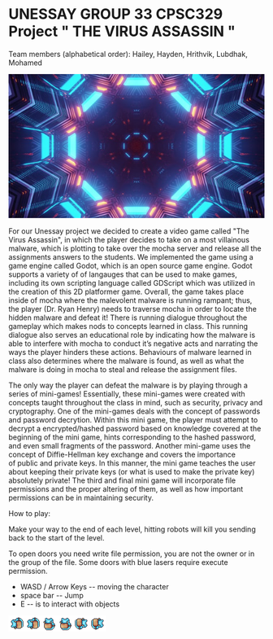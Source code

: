 # UNESSAY GROUP 33 CPSC329 Project " THE VIRUS ASSASSIN "
Team members (alphabetical order): Hailey, Hayden, Hrithvik, Lubdhak, Mohamed
 
![alt text](https://github.com/hailey-allen/Unessay/blob/main/assets/bg/mainbackg.png)


For our Unessay project we decided to create a video game called "The Virus Assassin", in which the player decides to take on a most villainous malware, which is plotting to take over the mocha server and release all the assignments answers to the students. We implemented the game using a game engine called Godot, which is an open source game engine. Godot supports a variety of of langauges that can be used to make games, including its own scripting language called GDScript which was utilized in the creation of this 2D platformer game. Overall, the game takes place inside of mocha where the malevolent malware is running rampant; thus, the player (Dr. Ryan Henry) needs to traverse mocha in order to locate the hidden malware and defeat it! There is running dialogue throughout the gameplay which makes nods to concepts learned in class. This running dialogue also serves an educational role by indicating how the malware is able to interfere with mocha to conduct it’s negative acts and narrating the ways the player hinders these actions. Behaviours of malware learned in class also determines where the malware is found, as well as what the malware is doing in mocha to steal and release the assignment files.

The only way the player can defeat the malware is by playing through a series of mini-games! Essentially, these mini-games were created with concepts taught throughout the class in mind, such as security, privacy and cryptography. One of the mini-games deals with the concept of passwords and password decrytion. Within this mini game, the player must attempt to decrypt a encrypted/hashed password based on knowledge covered at the beginning of the mini game, hints corresponding to the hashed password, and even small fragments of the password. Another mini-game uses the concept of Diffie-Hellman key exchange and covers the importance of public and private keys. In this manner, the mini game teaches the user about keeping their private keys (or what is used to make the private key) absolutely private! The third and final mini game will incorporate file permissions and the proper altering of them, as well as how important permissions can be in maintaining security.


How to play:

Make your way to the end of each level, hitting robots will kill you 
sending back to the start of the level.

To open doors you need write file permission, you are not the owner 
or in the group of the file. Some doors with blue lasers require execute 
permission.

- WASD / Arrow Keys -- moving the character
- space bar -- Jump
- E -- is to interact with objects

![alt text](https://github.com/hailey-allen/Unessay/blob/main/assets/player/double_jump.png)





